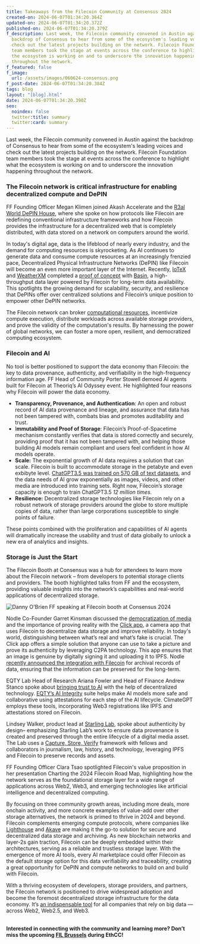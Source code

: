 ```yaml
---
title: Takeaways from the Filecoin Community at Consensus 2024
created-on: 2024-06-07T01:34:20.364Z
updated-on: 2024-06-07T01:34:20.372Z
published-on: 2024-06-07T01:34:20.379Z
f_description: Last week, the Filecoin community convened in Austin against the
  backdrop of Consensus to hear from some of the ecosystem's leading voices and
  check out the latest projects building on the network. Filecoin Foundation
  team members took the stage at events across the conference to highlight what
  the ecosystem is working on and to underscore the innovation happening
  throughout the network.
f_featured: false
f_image:
  url: /assets/images/060624-consensus.png
f_post-date: 2024-06-07T01:34:20.384Z
tags: blog
layout: "[blog].html"
date: 2024-06-07T01:34:20.390Z
seo:
  noindex: false
  twitter:title: summary
  twitter:card: summary
---
```

Last week, the Filecoin community convened in Austin against the backdrop of Consensus to hear from some of the ecosystem's leading voices and check out the latest projects building on the network. Filecoin Foundation team members took the stage at events across the conference to highlight what the ecosystem is working on and to underscore the innovation happening throughout the network. 

### The Filecoin network is critical infrastructure for enabling decentralized compute and DePIN

FF Founding Officer Megan Klimen joined Akash Accelerate and the [R3al World DePIN House](https://www.youtube.com/watch?v=yzRnT5T58R0), where she spoke on how protocols like Filecoin are redefining conventional infrastructure frameworks and how Filecoin provides the infrastructure for a decentralized web that is completely distributed, with data stored on a network on computers around the world.

In today's digital age, data is the lifeblood of nearly every industry, and the demand for computing resources is skyrocketing. As AI continues to generate data and consume compute resources at an increasingly frenzied pace, Decentralized Physical Infrastructure Networks (DePIN) like Filecoin will become an even more important layer of the Internet. Recently, [IoTeX](https://iotex.io/) and [WeatherXM](https://weatherxm.com/) completed a [proof of concept](https://blog.textile.io/weeknotes-basin-launch-poc) with [Basin](https://basin.textile.io/), a high-throughput data layer powered by Filecoin for long-term data availability. This spotlights the growing demand for scalability, security, and resilience that DePINs offer over centralized solutions and Filecoin’s unique position to empower other DePIN networks.  

The Filecoin network can broker [computational resources](https://fil.org/blog/unleashing-the-power-of-decentralized-compute-with-filecoin/?utm_source=upload.fil.org&utm_medium=referral&utm_campaign=unleashing-the-power-of-decentralized-compute-with-filecoin), incentivize compute execution, distribute workloads across available storage providers, and prove the validity of the computation's results. By harnessing the power of global networks, we can foster a more open, resilient, and democratized computing ecosystem.

### Filecoin and AI 

No tool is better positioned to support the data economy than Filecoin: the key to data provenance, authenticity, and verifiability in the high-frequency information age. FF Head of Community Porter Stowell demoed AI agents built for Filecoin at Theoriq’s AI Odyssey event. He highlighted four reasons why Filecoin will power the data economy.  

* **Transparency, Provenance, and Authentication**: An open and robust record of AI data provenance and lineage, and assurance that data has not been tampered with, combats bias and promotes auditability and trust. 
* I**mmutability and Proof of Storage**: Filecoin’s Proof-of-Spacetime mechanism constantly verifies that data is stored correctly and securely, providing proof that it has not been tampered with, and helping those building AI models remain compliant and users feel confident in how AI models operate.
* **Scale:** The exponential growth of AI data requires a solution that can scale. Filecoin is built to accommodate storage in the petabyte and even exbibyte level. [ChatGPT3.5 was trained on 570 GB of text datasets](https://www.sciencefocus.com/future-technology/gpt-3), and the data needs of AI grow exponentially as images, videos, and other media are introduced into training sets. Right now, Filecoin’s storage capacity is enough to train ChatGPT3.5 *12 million times.*
* **Resilience:** Decentralized storage technologies like Filecoin rely on a robust network of storage providers around the globe to store multiple copies of data, rather than large corporations susceptible to single points of failure. 

These points combined with the proliferation and capabilities of AI agents will dramatically increase the usability and trust of data globally to unlock a new era of analytics and insights.  

### Storage is Just the Start

The Filecoin Booth at Consensus was a hub for attendees to learn more about the Filecoin network – from developers to potential storage clients and providers. The booth highlighted talks from FF and the ecosystem, providing valuable insights into the network’s capabilities and real-world applications of decentralized storage. 

![Danny O'Brien FF speaking at Filecoin booth at Consensus 2024](/assets/images/danny-consensus.jpeg)

Nodle Co-Founder Garret Kinsman discussed the [democratization of media](https://www.youtube.com/watch?v=y7LCZUV7bOU) and the importance of proving reality with the [Click app](https://www.nodle.com/click-app), a camera app that uses Filecoin to decentralize data storage and improve reliability. In today's world, distinguishing between what’s real and what’s fake is crucial. The Click app offers a simple solution that anyone can use to take a picture and prove its authenticity by leveraging C2PA technology. This app ensures that an image is genuine by digitally signing it and uploading it to IPFS. Nodle [recently announced the integration with Filecoin](https://medium.com/@z1286679231/democratizing-media-nodle-integrates-with-filecoin-8d2a3e9e92ff) for archival records of data, ensuring that the information can be preserved for the long-term. 

EQTY Lab Head of Research Ariana Fowler and Head of Finance Andrew Stanco spoke about [bringing trust to AI](https://youtu.be/rNZ53r943-Q?si=Pru369-pQ5tftkG1) with the help of decentralized technology. [EQTY’s AI Integrity](https://www.eqtylab.io/) suite helps make AI models more safe and collaborative using attestations for each step of the AI lifecycle. ClimateGPT employs these tools, incorporating Web3 registrations like IPFS and attestations stored on Filecoin. 

Lindsey Walker, product lead at [Starling Lab](https://www.starlinglab.org/), spoke about authenticity by design– emphasizing Starling Lab’s work to ensure data provenance is created and preserved through the entire lifecycle of a digital media asset. The Lab uses a [Capture, Store, Verify](https://ffdweb.org/blog/the-starling-lab-framework/) framework with fellows and collaborators in journalism, law, history, and technology, leveraging IPFS and Filecoin to preserve records and assets. 

FF Founding Officer Clara Tsao spotlighted Filecoin's value proposition in her presentation Charting the 2024 Filecoin Road Map, highlighting how the network serves as the foundational storage layer for a wide range of applications across Web2, Web3, and emerging technologies like artificial intelligence and decentralized computing. 

By focusing on three community growth areas, including more deals, more onchain activity, and more concrete examples of value-add over other storage alternatives, the network is primed to thrive in 2024 and beyond. Filecoin complements emerging compute protocols, where companies like [Lighthouse](http://lighthouse.storage/) and [Akave](https://akave.ai/) are making it the go-to solution for secure and decentralized data storage and archiving. As new blockchain networks and layer-2s gain traction, Filecoin can be deeply embedded within their architectures, serving as a reliable and trustless storage layer. With the emergence of more AI tools, every AI marketplace could offer Filecoin as the default storage option for this data verifiability and traceability, creating a great opportunity for DePIN and compute networks to build on and build with Filecoin.

With a thriving ecosystem of developers, storage providers, and partners, the Filecoin network is positioned to drive widespread adoption and become the foremost decentralized storage infrastructure for the data economy. It’s [an indispensable tool](https://fil.org/blog/driving-widespread-filecoin-adoption-key-initiatives-and-community-involvement-in-2024/) for all companies that rely on big data –– across Web2, Web2.5, and Web3. 

**\
Interested in connecting with the community and learning more? Don’t miss the upcoming [FIL Brussels](https://www.fil-brussels.io/) during EthCC!**